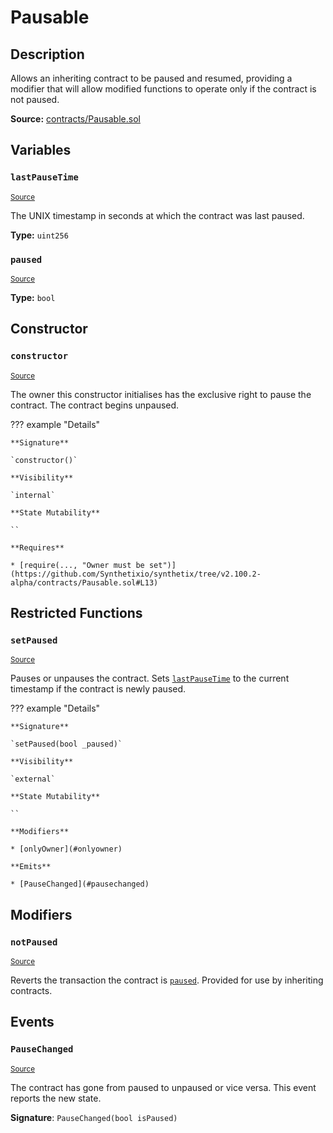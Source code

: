 # Pausable

## Description

Allows an inheriting contract to be paused and resumed, providing a modifier that will allow modified functions to operate only if the contract is not paused.

**Source:** [contracts/Pausable.sol](https://github.com/Synthetixio/synthetix/tree/v2.100.2-alpha/contracts/Pausable.sol)

## Variables

### `lastPauseTime`

<sub>[Source](https://github.com/Synthetixio/synthetix/tree/v2.100.2-alpha/contracts/Pausable.sol#L8)</sub>

The UNIX timestamp in seconds at which the contract was last paused.

**Type:** `uint256`

### `paused`

<sub>[Source](https://github.com/Synthetixio/synthetix/tree/v2.100.2-alpha/contracts/Pausable.sol#L9)</sub>

**Type:** `bool`

## Constructor

### `constructor`

<sub>[Source](https://github.com/Synthetixio/synthetix/tree/v2.100.2-alpha/contracts/Pausable.sol#L11)</sub>

The owner this constructor initialises has the exclusive right to pause the contract. The contract begins unpaused.

??? example "Details"

    **Signature**

    `constructor()`

    **Visibility**

    `internal`

    **State Mutability**

    ``

    **Requires**

    * [require(..., "Owner must be set")](https://github.com/Synthetixio/synthetix/tree/v2.100.2-alpha/contracts/Pausable.sol#L13)

## Restricted Functions

### `setPaused`

<sub>[Source](https://github.com/Synthetixio/synthetix/tree/v2.100.2-alpha/contracts/Pausable.sol#L21)</sub>

Pauses or unpauses the contract. Sets [`lastPauseTime`](#lastPauseTime) to the current timestamp if the contract is newly paused.

??? example "Details"

    **Signature**

    `setPaused(bool _paused)`

    **Visibility**

    `external`

    **State Mutability**

    ``

    **Modifiers**

    * [onlyOwner](#onlyowner)

    **Emits**

    * [PauseChanged](#pausechanged)

## Modifiers

### `notPaused`

<sub>[Source](https://github.com/Synthetixio/synthetix/tree/v2.100.2-alpha/contracts/Pausable.sol#L41)</sub>

Reverts the transaction the contract is [`paused`](#paused). Provided for use by inheriting contracts.

## Events

### `PauseChanged`

<sub>[Source](https://github.com/Synthetixio/synthetix/tree/v2.100.2-alpha/contracts/Pausable.sol#L39)</sub>

The contract has gone from paused to unpaused or vice versa. This event reports the new state.

**Signature**: `PauseChanged(bool isPaused)`
